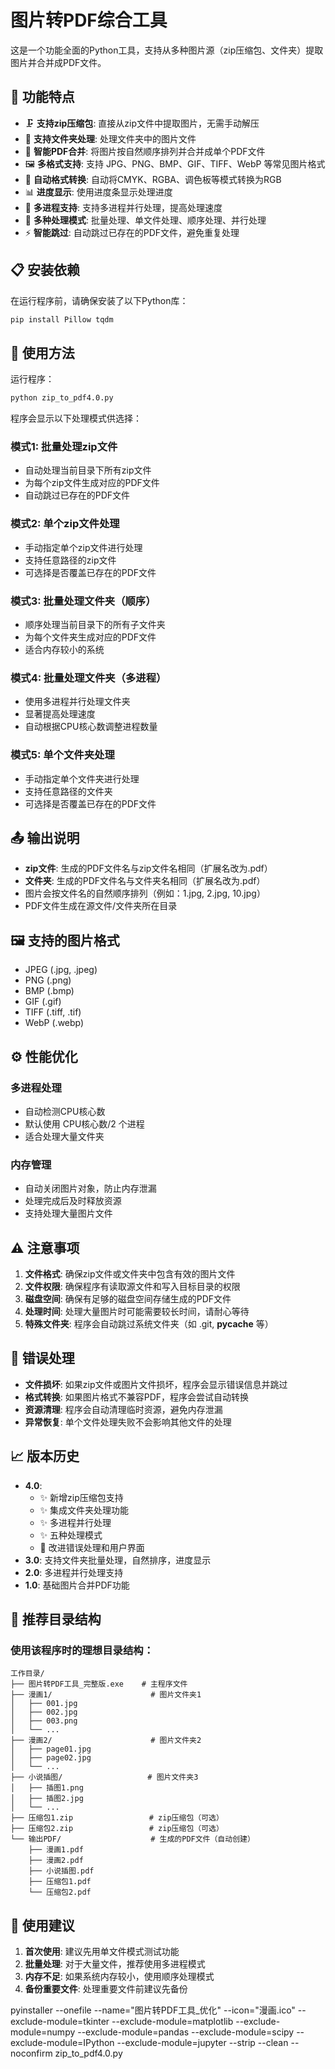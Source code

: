 # 图片转PDF综合工具

这是一个功能全面的Python工具，支持从多种图片源（zip压缩包、文件夹）提取图片并合并成PDF文件。

## 🎯 功能特点

- 🗜️ **支持zip压缩包**: 直接从zip文件中提取图片，无需手动解压
- 📁 **支持文件夹处理**: 处理文件夹中的图片文件
- 📄 **智能PDF合并**: 将图片按自然顺序排列并合并成单个PDF文件
- 🖼️ **多格式支持**: 支持 JPG、PNG、BMP、GIF、TIFF、WebP 等常见图片格式
- 🔄 **自动格式转换**: 自动将CMYK、RGBA、调色板等模式转换为RGB
- 📊 **进度显示**: 使用进度条显示处理进度
- 🚀 **多进程支持**: 支持多进程并行处理，提高处理速度
- 🎯 **多种处理模式**: 批量处理、单文件处理、顺序处理、并行处理
- ⚡ **智能跳过**: 自动跳过已存在的PDF文件，避免重复处理

## 📋 安装依赖

在运行程序前，请确保安装了以下Python库：

```bash
pip install Pillow tqdm
```

## 🚀 使用方法

运行程序：
```bash
python zip_to_pdf4.0.py
```

程序会显示以下处理模式供选择：

### 模式1: 批量处理zip文件
- 自动处理当前目录下所有zip文件
- 为每个zip文件生成对应的PDF文件
- 自动跳过已存在的PDF文件

### 模式2: 单个zip文件处理
- 手动指定单个zip文件进行处理
- 支持任意路径的zip文件
- 可选择是否覆盖已存在的PDF文件

### 模式3: 批量处理文件夹（顺序）
- 顺序处理当前目录下的所有子文件夹
- 为每个文件夹生成对应的PDF文件
- 适合内存较小的系统

### 模式4: 批量处理文件夹（多进程）
- 使用多进程并行处理文件夹
- 显著提高处理速度
- 自动根据CPU核心数调整进程数量

### 模式5: 单个文件夹处理
- 手动指定单个文件夹进行处理
- 支持任意路径的文件夹
- 可选择是否覆盖已存在的PDF文件

## 📤 输出说明

- **zip文件**: 生成的PDF文件名与zip文件名相同（扩展名改为.pdf）
- **文件夹**: 生成的PDF文件名与文件夹名相同（扩展名改为.pdf）
- 图片会按文件名的自然顺序排列（例如：1.jpg, 2.jpg, 10.jpg）
- PDF文件生成在源文件/文件夹所在目录

## 🖼️ 支持的图片格式

- JPEG (.jpg, .jpeg)
- PNG (.png)
- BMP (.bmp)
- GIF (.gif)
- TIFF (.tiff, .tif)
- WebP (.webp)

## ⚙️ 性能优化

### 多进程处理
- 自动检测CPU核心数
- 默认使用 CPU核心数/2 个进程
- 适合处理大量文件夹

### 内存管理
- 自动关闭图片对象，防止内存泄漏
- 处理完成后及时释放资源
- 支持处理大量图片文件

## ⚠️ 注意事项

1. **文件格式**: 确保zip文件或文件夹中包含有效的图片文件
2. **文件权限**: 确保程序有读取源文件和写入目标目录的权限
3. **磁盘空间**: 确保有足够的磁盘空间存储生成的PDF文件
4. **处理时间**: 处理大量图片时可能需要较长时间，请耐心等待
5. **特殊文件夹**: 程序会自动跳过系统文件夹（如 .git, __pycache__ 等）

## 🔧 错误处理

- **文件损坏**: 如果zip文件或图片文件损坏，程序会显示错误信息并跳过
- **格式转换**: 如果图片格式不兼容PDF，程序会尝试自动转换
- **资源清理**: 程序会自动清理临时资源，避免内存泄漏
- **异常恢复**: 单个文件处理失败不会影响其他文件的处理

## 📈 版本历史

- **4.0**: 
  - ✨ 新增zip压缩包支持
  - ✨ 集成文件夹处理功能
  - ✨ 多进程并行处理
  - ✨ 五种处理模式
  - 🔧 改进错误处理和用户界面
- **3.0**: 支持文件夹批量处理，自然排序，进度显示
- **2.0**: 多进程并行处理支持
- **1.0**: 基础图片合并PDF功能

## 📁 推荐目录结构

### 使用该程序时的理想目录结构：

```
工作目录/
├── 图片转PDF工具_完整版.exe    # 主程序文件
├── 漫画1/                      # 图片文件夹1
│   ├── 001.jpg
│   ├── 002.jpg
│   ├── 003.png
│   └── ...
├── 漫画2/                      # 图片文件夹2
│   ├── page01.jpg
│   ├── page02.jpg
│   └── ...
├── 小说插图/                   # 图片文件夹3
│   ├── 插图1.png
│   ├── 插图2.jpg
│   └── ...
├── 压缩包1.zip                 # zip压缩包（可选）
├── 压缩包2.zip                 # zip压缩包（可选）
└── 输出PDF/                    # 生成的PDF文件（自动创建）
    ├── 漫画1.pdf
    ├── 漫画2.pdf
    ├── 小说插图.pdf
    ├── 压缩包1.pdf
    └── 压缩包2.pdf
```

## 🤝 使用建议

1. **首次使用**: 建议先用单文件模式测试功能
2. **批量处理**: 对于大量文件，推荐使用多进程模式
3. **内存不足**: 如果系统内存较小，使用顺序处理模式
4. **备份重要文件**: 处理重要文件前建议先备份

pyinstaller --onefile --name="图片转PDF工具_优化" --icon="漫画.ico" --exclude-module=tkinter --exclude-module=matplotlib --exclude-module=numpy --exclude-module=pandas --exclude-module=scipy --exclude-module=IPython --exclude-module=jupyter --strip --clean --noconfirm zip_to_pdf4.0.py 
